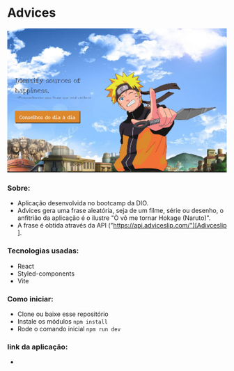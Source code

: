 # Advices

<img src="src/assets/screenshot.png">

### Sobre:

- Aplicação desenvolvida no bootcamp da DIO.
- Advices gera uma frase aleatória, seja de um filme, série ou desenho, o anfitrião da aplicação é o ilustre "Ò vô me tornar Hokage (Naruto)". 
- A frase é obtida através da API ("https://api.adviceslip.com/")[Adivceslip ].

### Tecnologias usadas:

- React
- Styled-components
- Vite

### Como iniciar:

  - Clone ou baixe esse repositório
  - Instale os módulos `npm install`
  - Rode o comando inicial `npm run dev`

### link da aplicação:
  
  -
